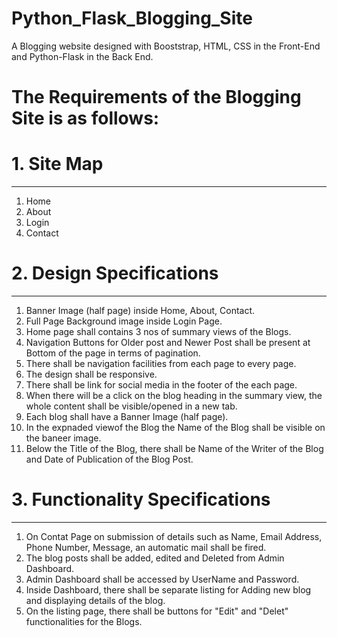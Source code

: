 # Python_Flask_Blogging_Site

A Blogging website designed with Booststrap, HTML, CSS in the Front-End and Python-Flask in the Back End.

# The Requirements of the Blogging Site is as follows:

# 1. Site Map
******************
1. Home
2. About
3. Login
4. Contact

# 2. Design Specifications
**************************
1. Banner Image (half page) inside Home, About, Contact.
2. Full Page Background image inside Login Page.
3. Home page shall contains 3 nos of summary views of the Blogs.
5. Navigation Buttons for Older post and Newer Post shall be present at Bottom of the page in terms of pagination.
6. There shall be navigation facilities from each page to every page.
7. The design shall be responsive.
8. There shall be link for social media in the footer of the each page.
9. When there will be a click on the blog heading in the summary view, the whole content shall be visible/opened in a new tab.
10. Each blog shall have a Banner Image (half page).
11. In the expnaded viewof the Blog the Name of the Blog shall be visible on the baneer image.
12. Below the Title of the Blog, there shall be Name of the Writer of the Blog and Date of Publication of the Blog Post.

# 3. Functionality Specifications
*********************************
1. On Contat Page on submission of details such as Name, Email Address, Phone Number, Message, an automatic mail shall be fired.
2. The blog posts shall be added, edited and Deleted from Admin Dashboard.
3. Admin Dashboard shall be accessed by UserName and Password.
4. Inside Dashboard, there shall be separate listing for Adding new blog and displaying details of the blog.
5. On the listing page, there shall be buttons for "Edit" and "Delet" functionalities for the Blogs.
